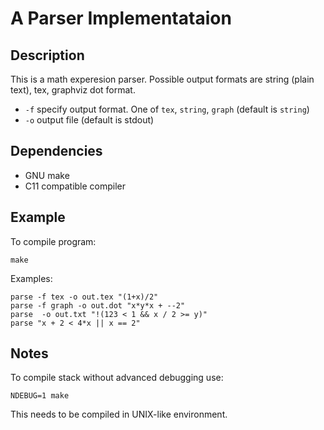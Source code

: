 A Parser Implementataion
========================

## Description

This is a math experesion parser.
Possible output formats are string (plain text), tex, graphviz dot format.

* `-f` specify output format. One of `tex`, `string`, `graph` (default is `string`)
* `-o` output file (default is stdout)

## Dependencies

* GNU make
* C11 compatible compiler

## Example

To compile program:

    make

Examples:

    parse -f tex -o out.tex "(1+x)/2"
    parse -f graph -o out.dot "x*y*x + --2"
    parse  -o out.txt "!(123 < 1 && x / 2 >= y)"
    parse "x + 2 < 4*x || x == 2"

## Notes

To compile stack without advanced debugging use:

    NDEBUG=1 make

This needs to be compiled in UNIX-like environment.
